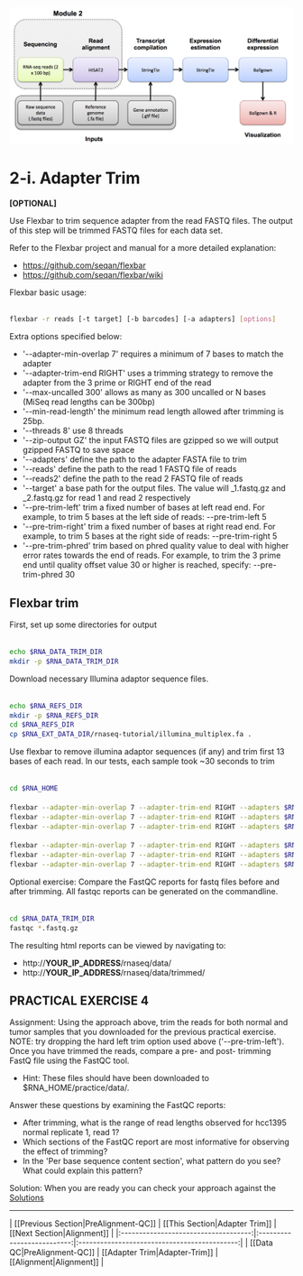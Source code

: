 ![RNA-seq Flowchart - Module 3](Images/RNA-seq_Flowchart3.png)

# 2-i. Adapter Trim

**[OPTIONAL]**

Use Flexbar to trim sequence adapter from the read FASTQ files.  The output of this step will be trimmed FASTQ files for each data set.

Refer to the Flexbar project and manual for a more detailed explanation:
* https://github.com/seqan/flexbar
* https://github.com/seqan/flexbar/wiki

Flexbar basic usage:
```bash

flexbar -r reads [-t target] [-b barcodes] [-a adapters] [options]

```
	
Extra options specified below:

* '--adapter-min-overlap 7' requires a minimum of 7 bases to match the adapter
* '--adapter-trim-end RIGHT' uses a trimming strategy to remove the adapter from the 3 prime or RIGHT end of the read
* '--max-uncalled 300' allows as many as 300 uncalled or N bases (MiSeq read lengths can be 300bp)
* '--min-read-length' the minimum read length allowed after trimming is 25bp.
* '--threads 8' use 8 threads
* '--zip-output GZ' the input FASTQ files are gzipped so we will output gzipped FASTQ to save space
* '--adapters' define the path to the adapter FASTA file to trim
* '--reads' define the path to the read 1 FASTQ file of reads
* '--reads2' define the path to the read 2 FASTQ file of reads
* '--target' a base path for the output files.  The value will _1.fastq.gz and _2.fastq.gz for read 1 and read 2 respectively
* '--pre-trim-left' trim a fixed number of bases at left read end. For example, to trim 5 bases at the left side of reads: --pre-trim-left 5
* '--pre-trim-right' trim a fixed number of bases at right read end. For example, to trim 5 bases at the right side of reads: --pre-trim-right 5
* '--pre-trim-phred' trim based on phred quality value to deal with higher error rates towards the end of reads. For example, to trim the 3 prime end until quality offset value 30 or higher is reached, specify: --pre-trim-phred 30

## Flexbar trim

First, set up some directories for output

```bash

echo $RNA_DATA_TRIM_DIR
mkdir -p $RNA_DATA_TRIM_DIR

```

Download necessary Illumina adaptor sequence files.

```bash

echo $RNA_REFS_DIR
mkdir -p $RNA_REFS_DIR
cd $RNA_REFS_DIR
cp $RNA_EXT_DATA_DIR/rnaseq-tutorial/illumina_multiplex.fa .

```

Use flexbar to remove illumina adaptor sequences (if any) and trim first 13 bases of each read. In our tests, each sample took ~30 seconds to trim

```bash

cd $RNA_HOME

flexbar --adapter-min-overlap 7 --adapter-trim-end RIGHT --adapters $RNA_REFS_DIR/illumina_multiplex.fa --pre-trim-left 13 --max-uncalled 300 --min-read-length 25 --threads 8 --zip-output GZ --reads $RNA_DATA_DIR/UHR_Rep1_ERCC-Mix1_Build37-ErccTranscripts-chr22.read1.fastq.gz --reads2 $RNA_DATA_DIR/UHR_Rep1_ERCC-Mix1_Build37-ErccTranscripts-chr22.read2.fastq.gz --target $RNA_DATA_TRIM_DIR/UHR_Rep1_ERCC-Mix1_Build37-ErccTranscripts-chr22
flexbar --adapter-min-overlap 7 --adapter-trim-end RIGHT --adapters $RNA_REFS_DIR/illumina_multiplex.fa --pre-trim-left 13 --max-uncalled 300 --min-read-length 25 --threads 8 --zip-output GZ --reads $RNA_DATA_DIR/UHR_Rep2_ERCC-Mix1_Build37-ErccTranscripts-chr22.read1.fastq.gz --reads2 $RNA_DATA_DIR/UHR_Rep2_ERCC-Mix1_Build37-ErccTranscripts-chr22.read2.fastq.gz --target $RNA_DATA_TRIM_DIR/UHR_Rep2_ERCC-Mix1_Build37-ErccTranscripts-chr22
flexbar --adapter-min-overlap 7 --adapter-trim-end RIGHT --adapters $RNA_REFS_DIR/illumina_multiplex.fa --pre-trim-left 13 --max-uncalled 300 --min-read-length 25 --threads 8 --zip-output GZ --reads $RNA_DATA_DIR/UHR_Rep3_ERCC-Mix1_Build37-ErccTranscripts-chr22.read1.fastq.gz --reads2 $RNA_DATA_DIR/UHR_Rep3_ERCC-Mix1_Build37-ErccTranscripts-chr22.read2.fastq.gz --target $RNA_DATA_TRIM_DIR/UHR_Rep3_ERCC-Mix1_Build37-ErccTranscripts-chr22

flexbar --adapter-min-overlap 7 --adapter-trim-end RIGHT --adapters $RNA_REFS_DIR/illumina_multiplex.fa --pre-trim-left 13 --max-uncalled 300 --min-read-length 25 --threads 8 --zip-output GZ --reads $RNA_DATA_DIR/HBR_Rep1_ERCC-Mix2_Build37-ErccTranscripts-chr22.read1.fastq.gz --reads2 $RNA_DATA_DIR/HBR_Rep1_ERCC-Mix2_Build37-ErccTranscripts-chr22.read2.fastq.gz --target $RNA_DATA_TRIM_DIR/HBR_Rep1_ERCC-Mix2_Build37-ErccTranscripts-chr22
flexbar --adapter-min-overlap 7 --adapter-trim-end RIGHT --adapters $RNA_REFS_DIR/illumina_multiplex.fa --pre-trim-left 13 --max-uncalled 300 --min-read-length 25 --threads 8 --zip-output GZ --reads $RNA_DATA_DIR/HBR_Rep2_ERCC-Mix2_Build37-ErccTranscripts-chr22.read1.fastq.gz --reads2 $RNA_DATA_DIR/HBR_Rep2_ERCC-Mix2_Build37-ErccTranscripts-chr22.read2.fastq.gz --target $RNA_DATA_TRIM_DIR/HBR_Rep2_ERCC-Mix2_Build37-ErccTranscripts-chr22
flexbar --adapter-min-overlap 7 --adapter-trim-end RIGHT --adapters $RNA_REFS_DIR/illumina_multiplex.fa --pre-trim-left 13 --max-uncalled 300 --min-read-length 25 --threads 8 --zip-output GZ --reads $RNA_DATA_DIR/HBR_Rep3_ERCC-Mix2_Build37-ErccTranscripts-chr22.read1.fastq.gz --reads2 $RNA_DATA_DIR/HBR_Rep3_ERCC-Mix2_Build37-ErccTranscripts-chr22.read2.fastq.gz --target $RNA_DATA_TRIM_DIR/HBR_Rep3_ERCC-Mix2_Build37-ErccTranscripts-chr22	

```

Optional exercise: Compare the FastQC reports for fastq files before and after trimming. All fastqc reports can be generated on the commandline.

```bash

cd $RNA_DATA_TRIM_DIR
fastqc *.fastq.gz

```

The resulting html reports can be viewed by navigating to:
* http://__YOUR_IP_ADDRESS__/rnaseq/data/
* http://__YOUR_IP_ADDRESS__/rnaseq/data/trimmed/


## PRACTICAL EXERCISE 4

Assignment: Using the approach above, trim the reads for both normal and tumor samples that you downloaded for the previous practical exercise. NOTE: try dropping the hard left trim option used above ('--pre-trim-left'). Once you have trimmed the reads, compare a pre- and post- trimming FastQ file using the FastQC tool.

* Hint: These files should have been downloaded to $RNA_HOME/practice/data/.

Answer these questions by examining the FastQC reports:

* After trimming, what is the range of read lengths observed for hcc1395 normal replicate 1, read 1?
* Which sections of the FastQC report are most informative for observing the effect of trimming?
* In the 'Per base sequence content section', what pattern do you see? What could explain this pattern?


Solution: When you are ready you can check your approach against the [Solutions](https://github.com/griffithlab/rnaseq_tutorial/wiki/Solutions#practical-exercise-4---trim)

---



| [[Previous Section|PreAlignment-QC]] | [[This Section|Adapter Trim]] | [[Next Section|Alignment]] |
|:------------------------------------:|:--------------------------:|:--------------------------------------------:|
| [[Data QC|PreAlignment-QC]]          | [[Adapter Trim|Adapter-Trim]]    | [[Alignment|Alignment]]         |
